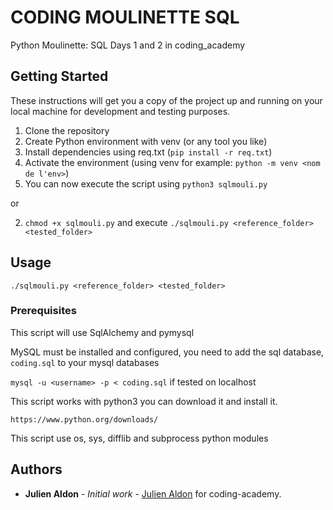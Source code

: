 # CODING MOULINETTE SQL

Python Moulinette: SQL Days 1 and 2 in coding_academy

## Getting Started

These instructions will get you a copy of the project up and running on your local machine for development and testing purposes.
1. Clone the repository
2. Create Python environment with venv (or any tool you like)
3. Install dependencies using req.txt (``pip install -r req.txt``)
4. Activate the environment (using venv for example: ``python -m venv <nom de l'env>``)
5. You can now execute the script using ``python3 sqlmouli.py``

or 

2. `chmod +x sqlmouli.py` and execute `./sqlmouli.py <reference_folder> <tested_folder>`

## Usage

`./sqlmouli.py <reference_folder> <tested_folder>`

### Prerequisites

This script will use SqlAlchemy and pymysql

MySQL must be installed and configured, you need to add the sql database, `coding.sql` to your mysql databases

`mysql -u <username> -p < coding.sql` if tested on localhost

This script works with python3 you can download it and install it. 
```
https://www.python.org/downloads/
```
This script use os, sys, difflib and subprocess python modules


## Authors

* **Julien Aldon** - *Initial work* - [Julien Aldon](https://github.com/JulienAldon) for coding-academy.


